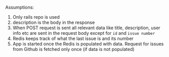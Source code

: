 Assumptions:

1. Only rails repo is used
2. description is the body in the response
3. When POST request is sent all relevant data like title, description, user info etc are sent in the request body except for `id` and `issue number`
4. Redis keeps track of what the last issue is and its number
5. App is started once the Redis is populated with data. Request for issues from Github is fetched only once (if data is not populated)
